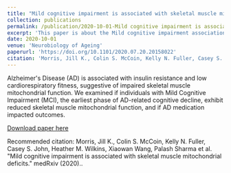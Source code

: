 ```yaml
---
title: "Mild cognitive impairment is associated with skeletal muscle mitochondrial deficits (Under Review)"
collection: publications
permalink: /publication/2020-10-01-Mild cognitive impairment is associated with skeletal muscle mitochondrial deficits
excerpt: 'This paper is about the Mild cognitive impairment association with skeletal muscle mitochondrial deficits'
date: 2020-10-01
venue: 'Neurobiology of Ageing'
paperurl: 'https://doi.org/10.1101/2020.07.20.20158022'
citation: 'Morris, Jill K., Colin S. McCoin, Kelly N. Fuller, Casey S. John, Heather M. Wilkins, Xiaowan Wang, Palash Sharma et al. "Mild cognitive impairment is associated with skeletal muscle mitochondrial deficits." medRxiv (2020).'
---
```

Alzheimer's Disease (AD) is associated with insulin resistance and low cardiorespiratory fitness, suggestive of impaired skeletal muscle mitochondrial function. We examined if individuals with Mild Cognitive Impairment (MCI), the earliest phase of AD-related cognitive decline, exhibit reduced skeletal muscle mitochondrial function, and if AD medication impacted outcomes.

[Download paper here](https://doi.org/10.1101/2020.07.20.20158022)

Recommended citation: Morris, Jill K., Colin S. McCoin, Kelly N. Fuller, Casey S. John, Heather M. Wilkins, Xiaowan Wang, Palash Sharma et al. "Mild cognitive impairment is associated with skeletal muscle mitochondrial deficits." medRxiv (2020)..
